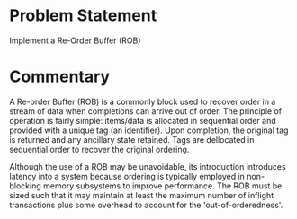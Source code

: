 # Problem Statement

Implement a Re-Order Buffer (ROB)

# Commentary

A Re-order Buffer (ROB) is a commonly block used to recover order in a
stream of data when completions can arrive out of order. The principle
of operation is fairly simple: items/data is allocated in sequential
order and provided with a unique tag (an identifier). Upon completion,
the original tag is returned and any ancillary state retained. Tags
are dellocated in sequential order to recover the original ordering.

Although the use of a ROB may be unavoidable, its introduction
introduces latency into a system because ordering is typically
employed in non-blocking memory subsystems to improve performance. The
ROB must be sized such that it may maintain at least the maximum
number of inflight transactions plus some overhead to account for the
'out-of-orderedness'.
